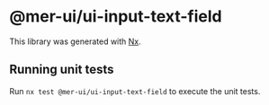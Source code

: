 # @mer-ui/ui-input-text-field

This library was generated with [Nx](https://nx.dev).

## Running unit tests

Run `nx test @mer-ui/ui-input-text-field` to execute the unit tests.
